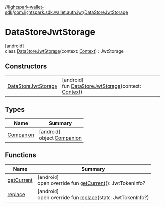 //[lightspark-wallet-sdk](../../../index.md)/[com.lightspark.sdk.wallet.auth.jwt](../index.md)/[DataStoreJwtStorage](index.md)

# DataStoreJwtStorage

[android]\
class [DataStoreJwtStorage](index.md)(context: [Context](https://developer.android.com/reference/kotlin/android/content/Context.html)) : JwtStorage

## Constructors

| | |
|---|---|
| [DataStoreJwtStorage](-data-store-jwt-storage.md) | [android]<br>fun [DataStoreJwtStorage](-data-store-jwt-storage.md)(context: [Context](https://developer.android.com/reference/kotlin/android/content/Context.html)) |

## Types

| Name | Summary |
|---|---|
| [Companion](-companion/index.md) | [android]<br>object [Companion](-companion/index.md) |

## Functions

| Name | Summary |
|---|---|
| [getCurrent](get-current.md) | [android]<br>open override fun [getCurrent](get-current.md)(): JwtTokenInfo? |
| [replace](replace.md) | [android]<br>open override fun [replace](replace.md)(state: JwtTokenInfo?) |
